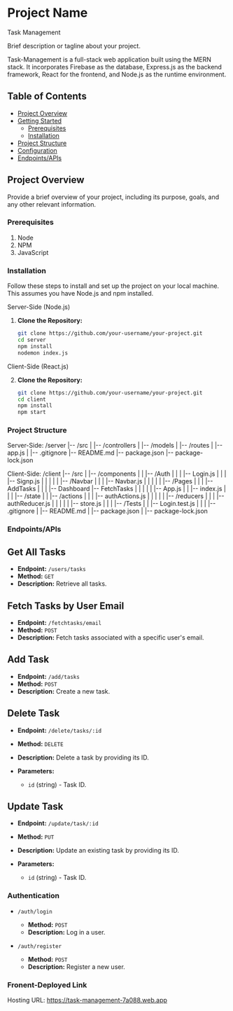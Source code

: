# Project Name
Task Management

Brief description or tagline about your project.

Task-Management is a full-stack web application built using the MERN stack. It incorporates Firebase as the database, Express.js as the backend framework, React for the frontend, and Node.js as the runtime environment.

## Table of Contents

- [Project Overview](#project-overview)
- [Getting Started](#getting-started)
  - [Prerequisites](#prerequisites)
  - [Installation](#installation)
- [Project Structure](#project-structure)
- [Configuration](#configuration)
- [Endpoints/APIs](#endpointsapis)


## Project Overview

Provide a brief overview of your project, including its purpose, goals, and any other relevant information.

### Prerequisites

1. Node
2. NPM 
3. JavaScript

### Installation

Follow these steps to install and set up the project on your local machine. This assumes you have Node.js and npm installed.

Server-Side (Node.js)

1. **Clone the Repository:**
   ```bash
   git clone https://github.com/your-username/your-project.git
   cd server 
   npm install
   nodemon index.js 

Client-Side (React.js)

2. **Clone the Repository:**
   ```bash
   git clone https://github.com/your-username/your-project.git
   cd client 
   npm install
   npm start  

### Project Structure

Server-Side:
/server
|-- /src
|   |-- /controllers
|   |-- /models
|   |-- /routes
|   |-- app.js
|
|-- .gitignore
|-- README.md
|-- package.json
|-- package-lock.json

Client-Side:
/client
|-- /src
|   |-- /components
|   |   |-- /Auth
|   |   |   |-- Login.js
|   |   |   |-- Signp.js
|   |   |
|   |   |-- /Navbar
|   |   |   |-- Navbar.js
|   |   |
|   |   |-- /Pages
|   |   |   |-- AddTasks
|   |   |   |-- Dashboard
            |-- FetchTasks
|   |   |
|   |   |-- App.js
|   |   |-- index.js
|   |
|   |-- /state
|   |   |-- /actions
|   |   |   |-- authActions.js
|   |   |
|   |   |-- /reducers
|   |   |   |-- authReducer.js
|   |   |
|   |   |-- store.js
|   |
|   |-- /Tests
|   |   |-- Login.test.js
|   |
|   |-- .gitignore
|   |-- README.md
|   |-- package.json
|   |-- package-lock.json



### Endpoints/APIs

## Get All Tasks
- **Endpoint:** `/users/tasks`
- **Method:** `GET`
- **Description:** Retrieve all tasks.

## Fetch Tasks by User Email
- **Endpoint:** `/fetchtasks/email`
- **Method:** `POST`
- **Description:** Fetch tasks associated with a specific user's email.

## Add Task
- **Endpoint:** `/add/tasks`
- **Method:** `POST`
- **Description:** Create a new task.

## Delete Task
- **Endpoint:** `/delete/tasks/:id`
- **Method:** `DELETE`
- **Description:** Delete a task by providing its ID.

- **Parameters:**
  - `id` (string) - Task ID.

## Update Task
- **Endpoint:** `/update/task/:id`
- **Method:** `PUT`
- **Description:** Update an existing task by providing its ID.

- **Parameters:**
  - `id` (string) - Task ID.

### Authentication

- `/auth/login`
  - **Method:** `POST`
  - **Description:** Log in a user.

- `/auth/register`
  - **Method:** `POST`
  - **Description:** Register a new user.


### Fronent-Deployed Link
Hosting URL: https://task-management-7a088.web.app
